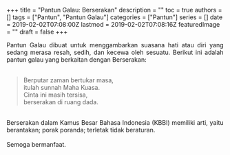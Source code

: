 +++
title = "Pantun Galau: Berserakan"
description = ""
toc = true
authors = []
tags = ["Pantun", "Pantun Galau"]
categories = ["Pantun"]
series = []
date = 2019-02-02T07:08:00Z
lastmod = 2019-02-02T07:08:16Z
featuredImage = ""
draft = false
+++

<div style="text-align: justify;">Pantun Galau dibuat untuk menggambarkan suasana hati atau diri yang sedang merasa resah, sedih, dan kecewa oleh sesuatu. Berikut ini adalah pantun galau yang berkaitan dengan Berserakan:<br /><br />
<blockquote class="tr_bq">Berputar zaman bertukar masa,<br />itulah sunnah Maha Kuasa.<br />Cinta ini masih tersisa,<br />berserakan di ruang dada.</blockquote><br />
Berserakan dalam Kamus Besar Bahasa Indonesia (KBBI) memiliki arti, yaitu berantakan; porak poranda; terletak tidak beraturan.<br /><br />
Semoga bermanfaat.</div>
